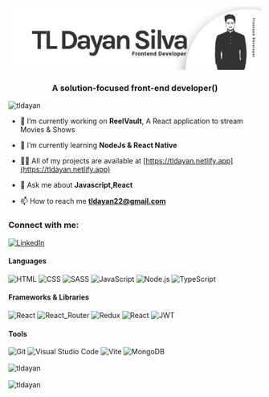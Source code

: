 ![Master Head](https://raw.githubusercontent.com/tldayan/tldayan/main/UVS9UPhLVbjL_1584_396.png)

<h3 align="center">A solution-focused front-end developer()</h3>

<p align="left"> <img src="https://komarev.com/ghpvc/?username=tldayan&label=Profile%20views&color=000000&style=flat" alt="tldayan" /> </p>

- 🔭 I’m currently working on <strong>ReelVault</strong>, A React application to stream Movies & Shows

- 🌱 I’m currently learning **NodeJs & React Native**

- 👨‍💻 All of my projects are available at [https://tldayan.netlify.app](https://tldayan.netlify.app)

- 💬 Ask me about **Javascript,React**

- 📫 How to reach me **tldayan22@gmail.com**

<h3 align="left">Connect with me:</h3>
<a href="https://www.linkedin.com/in/tldayan">
    <img alt="LinkedIn" src="https://img.shields.io/badge/LinkedIn-0077B5.svg?logo=linkedin&logoColor=white">
  </a>

#### Languages

<p>
  <img alt="HTML" src="https://img.shields.io/badge/HTML-E34F26.svg?logo=html5&logoColor=white">
  <img alt="CSS" src="https://img.shields.io/badge/CSS-1572B6.svg?logo=css3&logoColor=white">
  <img alt="SASS" src="https://img.shields.io/badge/Sass-hotpink.svg?logo=SASS&logoColor=white">
  <img alt="JavaScript" src="https://img.shields.io/badge/JavaScript-fcdc00.svg?logo=javascript&logoColor=black">
  <img alt="Node.js" src="https://img.shields.io/badge/Node.js-339933.svg?logo=node.js&logoColor=white">
  <img alt="TypeScript" src="https://img.shields.io/badge/TypeScript-3178C6.svg?logo=typescript&logoColor=white">


</p>

#### Frameworks & Libraries

<p>
  <img alt="React" src="https://img.shields.io/badge/-ReactJs-61DAFB?logo=react&logoColor=white&style=flat">
    <img alt="React_Router" src="https://img.shields.io/badge/-React%20Router-CA4245?logo=react-router&logoColor=white&style=flat">
    <img alt="Redux" src="https://img.shields.io/badge/-Redux-764ABC?logo=redux&logoColor=white&style=flat">
    <img alt="React" src="https://img.shields.io/badge/Bootstrap-563D7C.svg?logo=bootstrap&logoColor=white">
    <img alt="JWT" src="https://img.shields.io/badge/JWT-000000.svg?logo=json-web-tokens&logoColor=white">
</p>

#### Tools

<p>
  <img alt="Git" src="https://img.shields.io/badge/Git-F05033.svg?logo=git&logoColor=white">
  <img alt="Visual Studio Code" src="https://img.shields.io/badge/Visual%20Studio%20Code-0078d7.svg?logo=visual-studio-code&logoColor=white">
  <img alt="Vite" src="https://img.shields.io/badge/Vite-646CFF.svg?logo=vite&logoColor=white">
  <img alt="MongoDB" src="https://img.shields.io/badge/MongoDB-47A248.svg?logo=mongodb&logoColor=white">
</p>


<p><img align="center" src="https://github-readme-stats.vercel.app/api/top-langs?username=tldayan&show_icons=true&theme=dark&locale=en&layout=compact" alt="tldayan" /></p>

<p><img align="center" src="https://github-readme-streak-stats.herokuapp.com/?user=tldayan&theme=dark" alt="tldayan" /></p>

